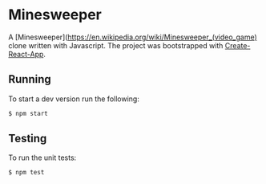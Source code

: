 # Minesweeper

A [Minesweeper](https://en.wikipedia.org/wiki/Minesweeper_(video_game) clone written
with Javascript. The project was bootstrapped with [Create-React-App](https://github.com/facebookincubator/create-react-app).

## Running

To start a dev version run the following:

```sh
$ npm start
```

## Testing

To run the unit tests:

```sh
$ npm test
```
